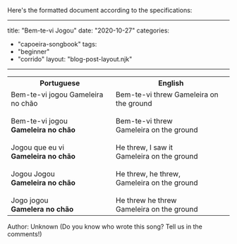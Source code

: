 Here's the formatted document according to the specifications:

---
title: "Bem-te-vi Jogou"
date: "2020-10-27"
categories: 
  - "capoeira-songbook"
tags: 
  - "beginner"
  - "corrido"
layout: "blog-post-layout.njk"
---

<table class="capoeira-table">
    <tr class="header-row">
        <th>Portuguese</th>
        <th>English</th>
    </tr>
    <tr>
        <td>Bem-te-vi jogou Gameleira no chão<br><br>
Bem-te-vi jogou<br>
<strong>Gameleira no chão</strong><br><br>
Jogou que eu vi<br>
<strong>Gameleira no chão</strong><br><br>
Jogou Jogou<br>
<strong>Gameleira no chão</strong><br><br>
Jogo jogou<br>
<strong>Gamelera no chão</strong></td>
        <td>Bem-te-vi threw Gameleira on the ground<br><br>
Bem-te-vi threw<br>
Gameleira on the ground<br><br>
He threw, I saw it<br>
Gameleira on the ground<br><br>
He threw, he threw,<br>
Gameleira on the ground<br><br>
He threw he threw<br>
Gameleira on the ground</td>
    </tr>
</table>

<figcaption>
Author: Unknown (Do you know who wrote this song? Tell us in the comments!)
</figcaption>